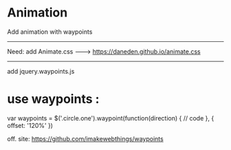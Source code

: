 # Animation
Add animation with waypoints
____________________________
Need:
add Animate.css ---> https://daneden.github.io/animate.css
____________________________
add jquery.waypoints.js

# use waypoints :

var waypoints = $('.circle.one').waypoint(function(direction) {
  // code
}, {
  offset: '120%'
})

off. site:     https://github.com/imakewebthings/waypoints

